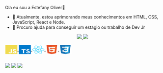 Ola eu sou a Estefany Oliver👋

- 🔭 Atualmente, estou aprimorando meus conhecimentos em HTML, CSS, JavaScript, React e Node.
- 🤔 Procuro ajuda para conseguir um estagio ou trabalho de Dev Jr



<div align="center">
  <a href="https://www.linkedin.com/in/estefany-oliveira-587003220/?lipi=urn%3Ali%3Apage%3Ad_flagship3_feed%3BkP2ysx4dQei0N2v%2B5l0zhw%3D%3D">
  <img height="180em" src="https://github-readme-stats.vercel.app/api?username=OliverXVCI&show_icons=true&theme=dracula&include_all_commits=true&count_private=true"/>
  <img height="180em" src="https://github-readme-stats.vercel.app/api/top-langs/?username=OliverXVCI&layout=compact&langs_count=7&theme=dracula"/>
</div>
  
  <div style="display: inline_block"><br>
  <img align="center" alt="Oliver-Js" height="30" width="40" src="https://raw.githubusercontent.com/devicons/devicon/master/icons/javascript/javascript-plain.svg">
  <img align="center" alt="Oliver-Ts" height="30" width="40" src="https://raw.githubusercontent.com/devicons/devicon/master/icons/typescript/typescript-plain.svg">
  <img align="center" alt="Oliver-React" height="30" width="40" src="https://raw.githubusercontent.com/devicons/devicon/master/icons/react/react-original.svg">
  <img align="center" alt="Oliver-HTML" height="30" width="40" src="https://raw.githubusercontent.com/devicons/devicon/master/icons/html5/html5-original.svg">
  <img align="center" alt="Oliver-CSS" height="30" width="40" src="https://raw.githubusercontent.com/devicons/devicon/master/icons/css3/css3-original.svg">
 
  
  ##
  <div>
    
    
<div> 
 
 	
 <a href="https://discord.com/OliverXCVI#2614" target="_blank"><img src="https://img.shields.io/badge/Discord-7289DA?style=for-the-badge&logo=discord&logoColor=white" target="_blank"></a> 
  <a href ="Estefanyoliveira1379@gmail.com"><img src="https://img.shields.io/badge/-Gmail-%23333?style=for-the-badge&logo=gmail&logoColor=white" target="_blank"></a>
  <a href="Estefanyoliveira1379@gmail.com" target="_blank"><img src="https://img.shields.io/badge/-LinkedIn-%230077B5?style=for-the-badge&logo=linkedin&logoColor=white" target="_blank"></a> 
